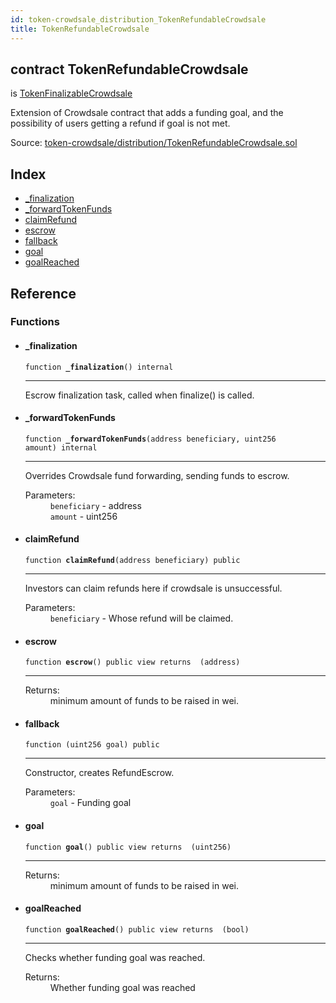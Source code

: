 ```yaml
---
id: token-crowdsale_distribution_TokenRefundableCrowdsale
title: TokenRefundableCrowdsale
---
```


<div class="contract-doc"><div class="contract"><h2 class="contract-header"><span class="contract-kind">contract</span> TokenRefundableCrowdsale</h2><p class="base-contracts"><span>is</span> <a href="token-crowdsale_distribution_TokenFinalizableCrowdsale.html">TokenFinalizableCrowdsale</a></p><p class="description">Extension of Crowdsale contract that adds a funding goal, and the possibility of users getting a refund if goal is not met.</p><div class="source">Source: <a href="https://github.com/Cpollo/Ethereum/blob/v0.0.3/contracts/token-crowdsale/distribution/TokenRefundableCrowdsale.sol" target="_blank">token-crowdsale/distribution/TokenRefundableCrowdsale.sol</a></div></div><div class="index"><h2>Index</h2><ul><li><a href="token-crowdsale_distribution_TokenRefundableCrowdsale.html#_finalization">_finalization</a></li><li><a href="token-crowdsale_distribution_TokenRefundableCrowdsale.html#_forwardTokenFunds">_forwardTokenFunds</a></li><li><a href="token-crowdsale_distribution_TokenRefundableCrowdsale.html#claimRefund">claimRefund</a></li><li><a href="token-crowdsale_distribution_TokenRefundableCrowdsale.html#escrow">escrow</a></li><li><a href="token-crowdsale_distribution_TokenRefundableCrowdsale.html#">fallback</a></li><li><a href="token-crowdsale_distribution_TokenRefundableCrowdsale.html#goal">goal</a></li><li><a href="token-crowdsale_distribution_TokenRefundableCrowdsale.html#goalReached">goalReached</a></li></ul></div><div class="reference"><h2>Reference</h2><div class="functions"><h3>Functions</h3><ul><li><div class="item function"><span id="_finalization" class="anchor-marker"></span><h4 class="name">_finalization</h4><div class="body"><code class="signature">function <strong>_finalization</strong><span>() </span><span>internal </span></code><hr/><div class="description"><p>Escrow finalization task, called when finalize() is called.</p></div></div></div></li><li><div class="item function"><span id="_forwardTokenFunds" class="anchor-marker"></span><h4 class="name">_forwardTokenFunds</h4><div class="body"><code class="signature">function <strong>_forwardTokenFunds</strong><span>(address beneficiary, uint256 amount) </span><span>internal </span></code><hr/><div class="description"><p>Overrides Crowdsale fund forwarding, sending funds to escrow.</p></div><dl><dt><span class="label-parameters">Parameters:</span></dt><dd><div><code>beneficiary</code> - address</div><div><code>amount</code> - uint256</div></dd></dl></div></div></li><li><div class="item function"><span id="claimRefund" class="anchor-marker"></span><h4 class="name">claimRefund</h4><div class="body"><code class="signature">function <strong>claimRefund</strong><span>(address beneficiary) </span><span>public </span></code><hr/><div class="description"><p>Investors can claim refunds here if crowdsale is unsuccessful.</p></div><dl><dt><span class="label-parameters">Parameters:</span></dt><dd><div><code>beneficiary</code> - Whose refund will be claimed.</div></dd></dl></div></div></li><li><div class="item function"><span id="escrow" class="anchor-marker"></span><h4 class="name">escrow</h4><div class="body"><code class="signature">function <strong>escrow</strong><span>() </span><span>public </span><span>view </span><span>returns  (address) </span></code><hr/><dl><dt><span class="label-return">Returns:</span></dt><dd>minimum amount of funds to be raised in wei.</dd></dl></div></div></li><li><div class="item function"><span id="fallback" class="anchor-marker"></span><h4 class="name">fallback</h4><div class="body"><code class="signature">function <strong></strong><span>(uint256 goal) </span><span>public </span></code><hr/><div class="description"><p>Constructor, creates RefundEscrow.</p></div><dl><dt><span class="label-parameters">Parameters:</span></dt><dd><div><code>goal</code> - Funding goal</div></dd></dl></div></div></li><li><div class="item function"><span id="goal" class="anchor-marker"></span><h4 class="name">goal</h4><div class="body"><code class="signature">function <strong>goal</strong><span>() </span><span>public </span><span>view </span><span>returns  (uint256) </span></code><hr/><dl><dt><span class="label-return">Returns:</span></dt><dd>minimum amount of funds to be raised in wei.</dd></dl></div></div></li><li><div class="item function"><span id="goalReached" class="anchor-marker"></span><h4 class="name">goalReached</h4><div class="body"><code class="signature">function <strong>goalReached</strong><span>() </span><span>public </span><span>view </span><span>returns  (bool) </span></code><hr/><div class="description"><p>Checks whether funding goal was reached.</p></div><dl><dt><span class="label-return">Returns:</span></dt><dd>Whether funding goal was reached</dd></dl></div></div></li></ul></div></div></div>
